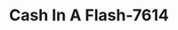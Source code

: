 ---
f_zip-code: 78626
f_state-code: TX
title: Cash In A Flash-7614
f_phone: 512-863-4862
f_city-only: Georgetown
f_address: 2030 S Austin Ave Georgetown
f_location-unique-id: '7614'
slug: cash-in-a-flash-7614
updated-on: '2024-05-30T13:46:58.046Z'
created-on: '2024-05-30T13:36:59.803Z'
published-on: '2024-05-30T13:54:32.469Z'
f_city-state: cms/city/georgetown-tx.md
f_company: cms/company/cash-in-a-flash.md
f_state: cms/state/texas.md
layout: '[payday-loan].html'
tags: payday-loan
---
